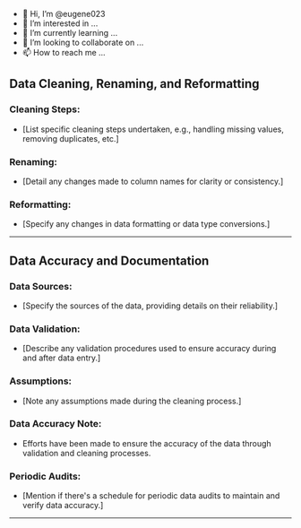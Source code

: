 - 👋 Hi, I’m @eugene023
- 👀 I’m interested in ...
- 🌱 I’m currently learning ...
- 💞️ I’m looking to collaborate on ...
- 📫 How to reach me ...

<!---
eugene023/eugene023 is a ✨ special ✨ repository because its `README.md` (this file) appears on your GitHub profile.
You can click the Preview link to take a look at your changes.
--->
## Data Cleaning, Renaming, and Reformatting

### Cleaning Steps:
- [List specific cleaning steps undertaken, e.g., handling missing values, removing duplicates, etc.]

### Renaming:
- [Detail any changes made to column names for clarity or consistency.]

### Reformatting:
- [Specify any changes in data formatting or data type conversions.]

---

## Data Accuracy and Documentation

### Data Sources:
- [Specify the sources of the data, providing details on their reliability.]

### Data Validation:
- [Describe any validation procedures used to ensure accuracy during and after data entry.]

### Assumptions:
- [Note any assumptions made during the cleaning process.]

### Data Accuracy Note:
- Efforts have been made to ensure the accuracy of the data through validation and cleaning processes.

### Periodic Audits:
- [Mention if there's a schedule for periodic data audits to maintain and verify data accuracy.]

---

